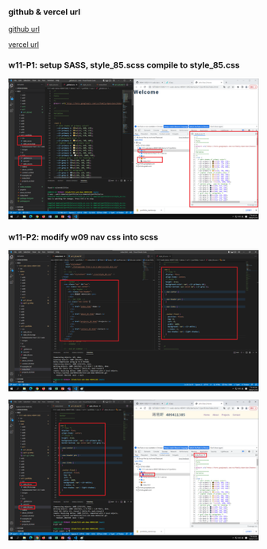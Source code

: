 ### github & vercel url

[github url](https://github.com/409411385/1111-web-demo-409411385)

[vercel url](https://1111-web-demo-409411385-tyqf.vercel.app/)

### w11-P1: setup SASS, style_85.scss compile to style_85.css

![](w011-p1.png)

### w11-P2: modify w09 nav css into scss

![](w11-p2-1.png)

![](w11-p2-2.png)
